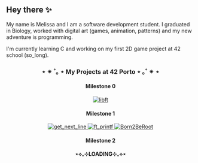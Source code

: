 ## Hey there ✨

My name is Melissa and I am a software development student. I graduated in Biology, worked with digital art (games, animation, patterns) and my new adventure is programming.

I'm currently learning C and working on my first 2D game project at 42 school (so_long).


<h3 align="center"> ⋆ ✴︎ ˚｡ ⋆ My Projects at 42 Porto ⋆ ｡˚ ✴︎ ⋆ </h3>
<h4 align="center">Milestone 0</h4>

  <div align="center">
  <a href="https://github.com/mfischer-98/Libft" target="_blank">
    <img src="https://raw.githubusercontent.com/xSilverWasHere/42-project-badges/refs/heads/main/badges/libfte.png" alt="libft" />
  </a>
</div>

<h4 align="center">Milestone 1</h4>

<div align="center">
  <a href="https://github.com/mfischer-98/Get-Next-Line" target="_blank">
    <img src="https://raw.githubusercontent.com/xSilverWasHere/42-project-badges/refs/heads/main/badges/get_next_linem.png" alt="get_next_line" />
  </a>
  <a href="https://github.com/mfischer-98/ft_printf" target="_blank">
    <img src="https://github.com/user-attachments/assets/3f3d64d1-86a8-498e-b18d-bdeae55f2a86" alt="ft_printf" />
  </a>
 </a>
  <a href= target="_blank">
    <img src="https://github.com/user-attachments/assets/714acb59-4011-469e-9127-2abfa9379501" alt="Born2BeRoot" />
  </a>
 
</div>

<h4 align="center">Milestone 2</h4>
<h4 align="center"> ⋆⟡₊⊹LOADING⊹₊⟡⋆ </h4>
